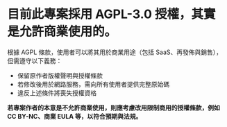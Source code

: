 # 目前此專案採用 AGPL-3.0 授權，其實是允許商業使用的。

根據 AGPL 條款，使用者可以將其用於商業用途（包括 SaaS、再發佈與銷售），但需遵守以下義務：

- 保留原作者版權聲明與授權條款
- 若修改後用於網路服務，需向所有使用者提供完整原始碼
- 違反上述條件將喪失授權資格

**若專案作者的本意是不允許商業使用，則應考慮改用限制商用的授權條款，例如 CC BY-NC、商業 EULA 等，以符合預期與法規。**
